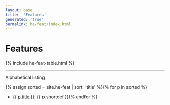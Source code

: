 ```yaml
---
layout: base
title:  'Features'
generated: 'true'
permalink: he/feat/index.html
---
```


# Features

{% include he-feat-table.html %}

----------

Alphabetical listing

{% assign sorted = site.he-feat | sort: 'title' %}{% for p in sorted %}
* [{{ p.title }}](): {{ p.shortdef }}{% endfor %}
